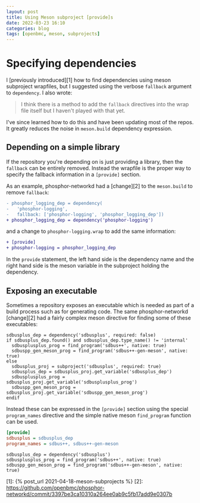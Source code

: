 ```yaml
---
layout: post
title: Using Meson subproject [provide]s
date: 2022-03-23 16:10
categories: blog
tags: [openbmc, meson, subprojects]
---
```


# Specifying dependencies

I [previously introduced][1] how to find dependencies using meson subproject
wrapfiles, but I suggested using the verbose `fallback` argument to
`dependency`.  I also wrote:

> I think there is a method to add the `fallback` directives into the wrap
> file itself but I haven't played with that yet.

I've since learned how to do this and have been updating most of the repos.  It
greatly reduces the noise in `meson.build` dependency expression.

## Depending on a simple library

If the repository you're depending on is just providing a library, then the
`fallback` can be entirely removed.  Instead the wrapfile is the proper way to
specify the fallback information in a `[provide]` section.

As an example, phosphor-networkd had a [change][2] to the `meson.build` to
remove `fallback`:

```diff
- phosphor_logging_dep = dependency(
-   'phosphor-logging',
-   fallback: ['phosphor-logging', 'phosphor_logging_dep'])
+ phosphor_logging_dep = dependency('phosphor-logging')
```

and a change to `phosphor-logging.wrap` to add the same information:

```diff
+ [provide]
+ phosphor-logging = phosphor_logging_dep
```

In the `provide` statement, the left hand side is the dependency name and the
right hand side is the meson variable in the subproject holding the dependency.

## Exposing an executable

Sometimes a repository exposes an executable which is needed as part of a build
process such as for generating code.  The same phosphor-networkd [change][2] had
a fairly complex meson directive for finding some of these executables:

```meson
sdbusplus_dep = dependency('sdbusplus', required: false)
if sdbusplus_dep.found() and sdbusplus_dep.type_name() != 'internal'
  sdbusplusplus_prog = find_program('sdbus++', native: true)
  sdbuspp_gen_meson_prog = find_program('sdbus++-gen-meson', native: true)
else
  sdbusplus_proj = subproject('sdbusplus', required: true)
  sdbusplus_dep = sdbusplus_proj.get_variable('sdbusplus_dep')
  sdbusplusplus_prog = sdbusplus_proj.get_variable('sdbusplusplus_prog')
  sdbuspp_gen_meson_prog = sdbusplus_proj.get_variable('sdbuspp_gen_meson_prog')
endif
```

Instead these can be expressed in the `[provide]` section using the special
`program_names` directive and the simple native meson `find_program` function
can be used.

```ini
[provide]
sdbusplus = sdbusplus_dep
program_names = sdbus++, sdbus++-gen-meson
```

```meson
sdbusplus_dep = dependency('sdbusplus')
sdbusplusplus_prog = find_program('sdbus++', native: true)
sdbuspp_gen_meson_prog = find_program('sdbus++-gen-meson', native: true)
```

[1]: {% post_url 2021-04-18-meson-subprojects %}
[2]: https://github.com/openbmc/phosphor-networkd/commit/3397be3ca10310a264ee0ab9c5fb17add9e0307b
